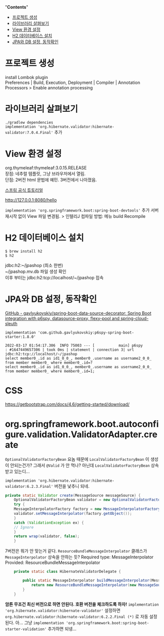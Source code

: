 <!-- START doctoc generated TOC please keep comment here to allow auto update -->
<!-- DON'T EDIT THIS SECTION, INSTEAD RE-RUN doctoc TO UPDATE -->
"**Contents**"

- [프로젝트 생성](#%ED%94%84%EB%A1%9C%EC%A0%9D%ED%8A%B8-%EC%83%9D%EC%84%B1)
- [라이브러리 살펴보기](#%EB%9D%BC%EC%9D%B4%EB%B8%8C%EB%9F%AC%EB%A6%AC-%EC%82%B4%ED%8E%B4%EB%B3%B4%EA%B8%B0)
- [View 환경 설정](#view-%ED%99%98%EA%B2%BD-%EC%84%A4%EC%A0%95)
- [H2 데이터베이스 설치](#h2-%EB%8D%B0%EC%9D%B4%ED%84%B0%EB%B2%A0%EC%9D%B4%EC%8A%A4-%EC%84%A4%EC%B9%98)
- [JPA와 DB 설정, 동작확인](#jpa%EC%99%80-db-%EC%84%A4%EC%A0%95-%EB%8F%99%EC%9E%91%ED%99%95%EC%9D%B8)

<!-- END doctoc generated TOC please keep comment here to allow auto update -->

# 프로젝트 생성

install Lombok plugin  
Preferences | Build, Execution, Deployment | Compiler | Annotation Processors > Enable annotation processing

# 라이브러리 살펴보기

`./gradlew dependencies`  
`implementation 'org.hibernate.validator:hibernate-validator:7.0.4.Final'` 추가

# View 환경 설정

org.thymeleaf:thymeleaf:3.0.15.RELEASE  
장점: 네추럴 템플릿, 그냥 브라우저에서 열림.  
단점: 2버전 html 문법에 예민. 3버전에서 나아졌음.  

[스프링 공식 튜토리얼](https://spring.io/guides/gs/serving-web-content/)

http://127.0.0.1:8080/hello

`implementation 'org.springframework.boot:spring-boot-devtools'` 추가
서버 재시작 없이 View 파일 변경됨. > 인텔리J 컴파일 방법: 메뉴 build Recompile

# H2 데이터베이스 설치

```
$ brew install h2
$ h2
```

jdbc:h2:\~/jpashop (최소 한번)  
\~/jpashop.mv.db 파일 생성 확인  
이후 부터는 jdbc:h2:tcp://localhost/\~/jpashop 접속  

# JPA와 DB 설정, 동작확인

[GitHub - gavlyukovskiy/spring-boot-data-source-decorator: Spring Boot integration with p6spy, datasource-proxy, flexy-pool and spring-cloud-sleuth](https://github.com/gavlyukovskiy/spring-boot-data-source-decorator)

`implementation 'com.github.gavlyukovskiy:p6spy-spring-boot-starter:1.8.0'`
```
2022-03-17 01:54:17.306  INFO 75003 --- [           main] p6spy                                    : #1647449657306 | took 0ms | statement | connection 3| url jdbc:h2:tcp://localhost/~/jpashop
select member0_.id as id1_0_0_, member0_.username as username2_0_0_ from member member0_ where member0_.id=?
select member0_.id as id1_0_0_, member0_.username as username2_0_0_ from member member0_ where member0_.id=1;
```

# CSS
https://getbootstrap.com/docs/4.6/getting-started/download/  


# org.springframework.boot.autoconfigure.validation.ValidatorAdapter.create
`OptionalValidatorFactoryBean` 요놈 때문에 `LocalValidatorFactoryBean` 이 생성이 안되는건가? 그래서 `@Valid` 가 안 먹나? 아닌데 `LocalValidatorFactoryBean` 상속 받고 있는디...

`implementation 'org.hibernate.validator:hibernate-validator:6.2.3.Final'` 버전을 낯추니 되네.  

```java
private static Validator create(MessageSource messageSource) {
    OptionalValidatorFactoryBean validator = new OptionalValidatorFactoryBean();
    try {
    MessageInterpolatorFactory factory = new MessageInterpolatorFactory(messageSource);
    validator.setMessageInterpolator(factory.getObject());
    }
    catch (ValidationException ex) {
    // Ignore
    }
    return wrap(validator, false);
    }
```

7버전은 뭐가 안 맞는거 같다. `ResourceBundleMessageInterpolator` 클래스가 `MessageInterpolator` 상속을 안하는 듯?
Required type:
MessageInterpolator
Provided:
ResourceBundleMessageInterpolator
```java
	private static class HibernateValidatorDelegate {

		public static MessageInterpolator buildMessageInterpolator(MessageSource messageSource) {
			return new ResourceBundleMessageInterpolator(new MessageSourceResourceBundleLocator(messageSource));
		}
	}
```
**암튼 무조건 최신 버전으로 하면 안된다. 호환 버전을 체크하도록 하자!**
`implementation 'org.hibernate.validator:hibernate-validator'` 설정하면 `org.hibernate.validator:hibernate-validator:6.2.2.Final (*)` 로 자동 설정된다.
아... 그냥 `implementation 'org.springframework.boot:spring-boot-starter-validation'` 추가하면 되넹...
